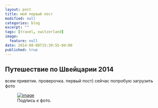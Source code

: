 ```yaml
---
layout: post
title: мой первый пост
modified: null
categories: blog
excerpt: ""
tags: [travel, switzerland]
image: 
  feature: null
date: 2014-08-08T15:39:55-04:00
published: true
---
```



## Путешествие по Швейцарии 2014

всем приветик. проверочка. первый пост)
сейчас попробую загрузить фото
<figure>
	<a href="http://s019.radikal.ru/i623/1602/45/96335adc2510.jpg">
		<img src="http://s019.radikal.ru/i623/1602/45/96335adc2510.jpg" alt="image">
	</a>
	<figcaption>Подпись к фото.</figcaption>
</figure>

